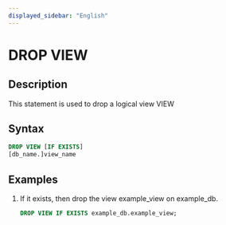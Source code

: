 ```yaml
---
displayed_sidebar: "English"
---
```


# DROP VIEW

## Description

This statement is used to drop a logical view VIEW

## Syntax

```sql
DROP VIEW [IF EXISTS]
[db_name.]view_name
```

## Examples

1. If it exists, then drop the view example_view on example_db.

    ```sql
    DROP VIEW IF EXISTS example_db.example_view;
    ```
